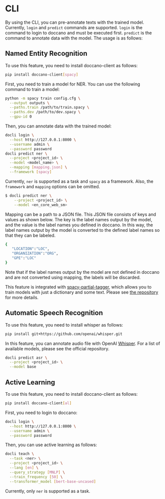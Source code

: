 # CLI

By using the CLI, you can pre-annotate texts with the trained model. Currently, `login` and `predict` commands are supported. `login` is the command to login to doccano and must be executed first. `predict` is the command to annotate data with the model. The usage is as follows:

## Named Entity Recognition

To use this feature, you need to install doccano-client as follows:

```bash
pip install doccano-client[spacy]
```

First, you need to train a model for NER. You can use the following command to train a model:

```bash
python -m spacy train config.cfg \
  --output outputs \
  --paths.train /path/to/train.spacy \
  --paths.dev /path/to/dev.spacy \
  --gpu-id 0
```

Then, you can annotate data with the trained model:

```bash
docli login \
  --host http://127.0.0.1:8000 \
  --username admin \
  --password password
docli predict ner \
  --project <project_id> \
  --model <model_name> \
  --mapping [mapping.json] \
  --framework [spacy]
```

Currently, `ner` is supported as a task and `spacy` as a framework. Also, the `framework` and `mapping` options can be omitted.

```bash
$ docli predict ner \
    --project <project_id> \
    --model <en_core_web_sm>
```

Mapping can be a path to a JSON file. This JSON file consists of keys and values as shown below. The key is the label names output by the model, and the value is the label names you defined in doccano. In this way, the label names output by the model is converted to the defined label names so that they can be labeled.

```bash
{
   "LOCATION":"LOC",
   "ORGANIZATION":"ORG",
   "GPE":"LOC"
}
```

Note that if the label names output by the model are not defined in doccano and are not converted using mapping, the labels will be discarded.

This feature is integrated with [spacy-partial-tagger](https://github.com/doccano/spacy-partial-tagger), which allows you to train models with just a dictionary and some text. Please see [the repository](https://github.com/doccano/spacy-partial-tagger) for more details.

## Automatic Speech Recognition

To use this feature, you need to install whisper as follows:

```bash
pip install git+https://github.com/openai/whisper.git 
```

In this feature, you can annotate audio file with OpenAI [Whisper](https://github.com/openai/whisper). For a list of available models, please see the official repository.

```bash
docli predict asr \
  --project <project_id> \
  --model base
```

## Active Learning

To use this feature, you need to install doccano-client as follows:

```bash
pip install doccano-client[al]
```

First, you need to login to doccano:

```bash
docli login \
  --host http://127.0.0.1:8000 \
  --username admin \
  --password password
```

Then, you can use active learning as follows:

```bash
docli teach \
  --task <ner> \
  --project <project_id> \
  --lang [en] \
  --query_strategy [MNLP] \
  --train_frequency [50] \
  --transformer_model [bert-base-uncased]
```

Currently, only `ner` is supported as a task.
